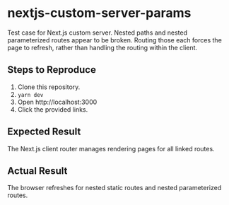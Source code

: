 # nextjs-custom-server-params

Test case for Next.js custom server. Nested paths and nested parameterized routes appear to be broken. Routing those each forces the page to refresh, rather than handling the routing within the client.

## Steps to Reproduce

1.  Clone this repository.
1.  `yarn dev`
1.  Open http://localhost:3000
1.  Click the provided links.

## Expected Result

The Next.js client router manages rendering pages for all linked routes.

## Actual Result

The browser refreshes for nested static routes and nested parameterized routes.
